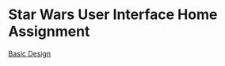 # Star Wars User Interface Home Assignment 

[Basic Design](https://www.figma.com/file/iyWZ2Go3uSMo2sb5fMYf7j/Star-Wars-UI-Desi?node-id=0%3A1)